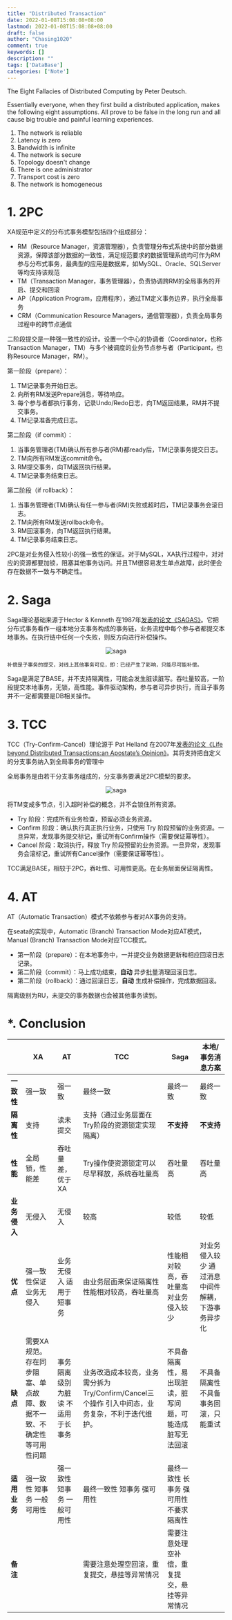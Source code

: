 ```yaml
---
title: "Distributed Transaction"
date: 2022-01-08T15:08:08+08:00
lastmod: 2022-01-08T15:08:08+08:00
draft: false
author: "Chasing1020"
comment: true
keywords: []
description: ""
tags: ['DataBase']
categories: ['Note']
---
```

The Eight Fallacies of Distributed Computing by Peter Deutsch.

Essentially everyone, when they first build a distributed application, makes the following eight assumptions. All prove to be false in the long run and all cause big trouble and painful learning experiences.

1.	The network is reliable
2.	Latency is zero
3.	Bandwidth is infinite
4.	The network is secure
5.	Topology doesn't change
6.	There is one administrator
7.	Transport cost is zero
8.	The network is homogeneous


# 1. 2PC

XA规范中定义的分布式事务模型包括四个组成部分：

-   RM（Resource Manager，资源管理器），负责管理分布式系统中的部分数据资源，保障该部分数据的一致性，满足规范要求的数据管理系统均可作为RM参与分布式事务，最典型的应用是数据库，如MySQL、Oracle、SQLServer等均支持该规范
-   TM（Transaction Manager，事务管理器），负责协调跨RM的全局事务的开启、提交和回滚
-   AP（Application Program，应用程序），通过TM定义事务边界，执行全局事务
-   CRM（Communication Resource Managers，通信管理器），负责全局事务过程中的跨节点通信

二阶段提交是一种强一致性的设计。设置一个中心的协调者（Coordinator，也称Transaction Manager，TM）与多个被调度的业务节点参与者（Participant，也称Resource Manager，RM）。

第一阶段（prepare）：

1.   TM记录事务开始日志。
2.   向所有RM发送Prepare消息，等待响应。
3.   每个参与者都执行事务，记录Undo/Redo日志，向TM返回结果，RM并不提交事务。
4.   TM记录准备完成日志。

第二阶段（if commit）：

1.   当事务管理者(TM)确认所有参与者(RM)都ready后，TM记录事务提交日志。
2.   TM向所有RM发送commit命令。
3.   RM提交事务，向TM返回执行结果。
4.   TM记录事务结束日志。

第二阶段（if rollback）：

1.   当事务管理者(TM)确认有任一参与者(RM)失败或超时后，TM记录事务会滚日志。
2.   TM向所有RM发送rollback命令。
3.   RM回滚事务，向TM返回执行结果。
4.   TM记录事务结束日志。

2PC是对业务侵入性较小的强一致性的保证。对于MySQL，XA执行过程中，对对应的资源都要加锁，阻塞其他事务访问。并且TM很容易发生单点故障，此时便会存在数据不一致与不确定性。

# 2. Saga

Saga理论基础来源于Hector & Kenneth 在1987年[发表的论⽂《SAGAS》](https://www.cs.cornell.edu/andru/cs711/2002fa/reading/sagas.pdf)。它把分布式事务看作一组本地分支事务构成的事务链，业务流程中每个参与者都提交本地事务。在执行链中任何一个失败，则反方向进行补偿操作。

<p align="center">
  <img src="https://img.alicdn.com/tfs/TB1Y2kuw7T2gK0jSZFkXXcIQFXa-445-444.png" alt="saga"/>
</p>


	补偿是子事务的提交，对线上其他事务可见，即：已经产生了影响，只能尽可能补偿。

Saga是满足了BASE，并不支持隔离性，可能会发生脏读脏写。吞吐量较高，一阶段提交本地事务，无锁，高性能。事件驱动架构，参与者可异步执行，而且子事务并不一定都需要是DB相关操作。

# 3. TCC

TCC（Try-Confirm-Cancel）理论源于 Pat Helland 在2007年[发表的论文《Life beyond Distributed Transactions:an Apostate’s Opinion》](https://www.ics.uci.edu/~cs223/papers/cidr07p15.pdf)。其将支持把自定义的分支事务纳入到全局事务的管理中

全局事务是由若干分支事务组成的，分支事务要满足2PC模型的要求。

<p align="center">
  <img src="https://img.alicdn.com/tfs/TB14Kguw1H2gK0jSZJnXXaT1FXa-853-482.png" alt="saga"/>
</p>

将TM变成多节点，引入超时补偿的概念，并不会锁住所有资源。

-   Try 阶段：完成所有业务检查，预留必须业务资源。
-   Confirm 阶段：确认执行真正执行业务，只使用 Try 阶段预留的业务资源。一旦异常，发现事务提交标记，重试所有Confirm操作（需要保证幂等性）。
-   Cancel 阶段：取消执行，释放 Try 阶段预留的业务资源。一旦异常，发现事务会滚标记，重试所有Cancel操作（需要保证幂等性）。

TCC满足BASE，相较于2PC，吞吐性、可用性更高。在业务层面保证隔离性。

# 4. AT

AT（Automatic Transaction）模式不依赖参与者对AX事务的支持。

在seata的实现中，Automatic (Branch) Transaction Mode对应AT模式，Manual (Branch) Transaction Mode对应TCC模式。

-   第一阶段（prepare）：在本地事务中，一并提交业务数据更新和相应回滚日志记录。
-   第二阶段（commit）：马上成功结束，**自动** 异步批量清理回滚日志。
-   第二阶段（rollback）：通过回滚日志，**自动** 生成补偿操作，完成数据回滚。

隔离级别为RU，未提交的事务数据也会被其他事务读到。

# *. Conclusion

|              | XA                                                           | AT                                | TCC                                                          | Saga                                                     | 本地/事务消息方案                                 |
| ------------ | ------------------------------------------------------------ | --------------------------------- | ------------------------------------------------------------ | -------------------------------------------------------- | ------------------------------------------------- |
| **一致性**   | 强一致                                                       | 强一致                            | 最终一致                                                     | 最终一致                                                 | 最终一致                                          |
| **隔离性**   | 支持                                                         | 读未提交                          | 支持（通过业务层面在Try阶段的资源锁定实现隔离）              | **不支持**                                               | **不支持**                                        |
| **性能**     | 全局锁，性能差                                               | 吞吐量差，优于XA                  | Try操作使资源锁定可以尽早释放，系统吞吐量高                  | 吞吐量高                                                 | 吞吐量高                                          |
| **业务侵入** | 无侵入                                                       | 无侵入                            | 较高                                                         | 较低                                                     | 较低                                              |
| **优点**     | 强一致性保证 业务无侵入                                      | 业务无侵入 适用于短事务           | 由业务层面来保证隔离性 性能相对较高，吞吐量高                | 性能相对较高，吞吐量高 对业务侵入较少                    | 对业务侵入较少 通过消息中间件解耦，下游事务异步化 |
| **缺点**     | 需要XA规范。存在同步阻塞、单点故障、数据不一致、不确定性等可用性问题 | 事务隔离级别为脏读 不适用于长事务 | 业务改造成本较高，业务需分拆为Try/Confirm/Cancel三个操作 引入中间态，业务复杂，不利于迭代维护。 | 不具备隔离性，易出现脏读，脏写问题，可能造成脏写无法回滚 | 不具备隔离性 不具备事务回滚，只能重试             |
| **适用业务** | 强一致性 短事务 一般可用性                                   | 强一致性 短事务 一般可用性        | 最终一致性 短事务 强可用性                                   | 最终一致性 长事务 强可用性 不要求隔离性                  |                                                   |
| **备注**     |                                                              |                                   | 需要注意处理空回滚，重复提交，悬挂等异常情况                 | 需要注意处理空补偿，重复提交，悬挂等异常情况             |                                                   |
